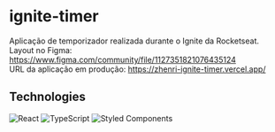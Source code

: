 ﻿# ignite-timer
Aplicação de temporizador realizada durante o Ignite da Rocketseat.
<br>
Layout no Figma: https://www.figma.com/community/file/1127351821076435124
<br>
URL da aplicação em produção: https://zhenri-ignite-timer.vercel.app/
## Technologies
![React](https://img.shields.io/badge/react-%2320232a.svg?style=for-the-badge&logo=react&logoColor=%2361DAFB)
![TypeScript](https://img.shields.io/badge/typescript-%23007ACC.svg?style=for-the-badge&logo=typescript&logoColor=white)
![Styled Components](https://img.shields.io/badge/styled--components-DB7093?style=for-the-badge&logo=styled-components&logoColor=white)

